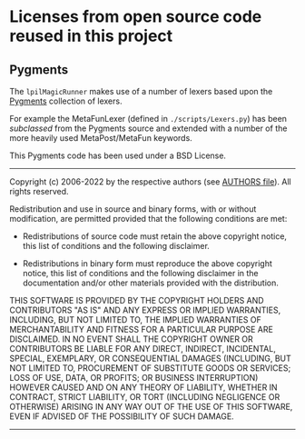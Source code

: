 # Licenses from open source code reused in this project

## Pygments

The `lpilMagicRunner` makes use of a number of lexers based upon the
[Pygments](https://pygments.org/) collection of lexers.

For example the MetaFunLexer (defined in `./scripts/Lexers.py`) has been
*subclassed* from the Pygments source and extended with a number of the
more heavily used MetaPost/MetaFun keywords.

This Pygments code has been used under a BSD License.

-------

Copyright (c) 2006-2022 by the respective authors (see [AUTHORS
file](https://raw.githubusercontent.com/pygments/pygments/master/AUTHORS)). All
rights reserved.

Redistribution and use in source and binary forms, with or without
modification, are permitted provided that the following conditions are
met:

* Redistributions of source code must retain the above copyright
  notice, this list of conditions and the following disclaimer.

* Redistributions in binary form must reproduce the above copyright
  notice, this list of conditions and the following disclaimer in the
  documentation and/or other materials provided with the distribution.

THIS SOFTWARE IS PROVIDED BY THE COPYRIGHT HOLDERS AND CONTRIBUTORS
"AS IS" AND ANY EXPRESS OR IMPLIED WARRANTIES, INCLUDING, BUT NOT
LIMITED TO, THE IMPLIED WARRANTIES OF MERCHANTABILITY AND FITNESS FOR
A PARTICULAR PURPOSE ARE DISCLAIMED. IN NO EVENT SHALL THE COPYRIGHT
OWNER OR CONTRIBUTORS BE LIABLE FOR ANY DIRECT, INDIRECT, INCIDENTAL,
SPECIAL, EXEMPLARY, OR CONSEQUENTIAL DAMAGES (INCLUDING, BUT NOT
LIMITED TO, PROCUREMENT OF SUBSTITUTE GOODS OR SERVICES; LOSS OF USE,
DATA, OR PROFITS; OR BUSINESS INTERRUPTION) HOWEVER CAUSED AND ON ANY
THEORY OF LIABILITY, WHETHER IN CONTRACT, STRICT LIABILITY, OR TORT
(INCLUDING NEGLIGENCE OR OTHERWISE) ARISING IN ANY WAY OUT OF THE USE
OF THIS SOFTWARE, EVEN IF ADVISED OF THE POSSIBILITY OF SUCH DAMAGE.

--------
